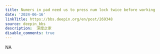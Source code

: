```yaml
---
title: Numers in pad need us to press num lock twice before working
date: '2024-06-16'
linkTitle: https://bbs.deepin.org/en/post/269348
source: deepin_bbs
description:  深度之家 
disable_comments: true
---
```

NA
